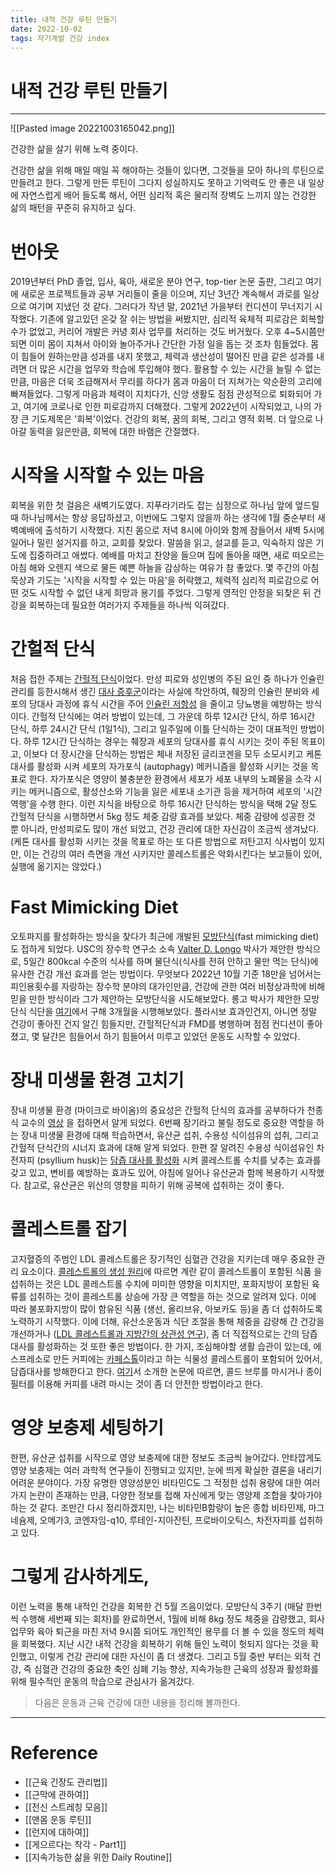 ```yaml
---
title: 내적 건강 루틴 만들기 
date: 2022-10-02
tags: 자기계발 건강 index
---
```


# 내적 건강 루틴 만들기

---

![[Pasted image 20221003165042.png]]

건강한 삶을 살기 위해 노력 중이다. 

건강한 삶을 위해 매일 매일 꼭 해야하는 것들이 있다면, 그것들을 모아 하나의 루틴으로 만들려고 한다. 그렇게 만든 루틴이 그다지 성실하지도 못하고 기억력도 안 좋은 내 일상에 자연스럽게 배어 들도록 해서, 어떤 심리적 혹은 물리적 장벽도 느끼지 않는 건강한 삶의 패턴을 꾸준히 유지하고 싶다.


# 번아웃

2019년부터 PhD 졸업, 입사, 육아, 새로운 분야 연구, top-tier 논문 출판, 그리고 여기에 새로운 프로젝트들과 공부 거리들이 줄을 이으며, 지난 3년간 계속해서 과로를 일상으로 여기며 지냈던 것 같다. 그러다가 작년 말, 2021년 가을부터 컨디션이 무너지기 시작했다. 기존에 알고있던 온갖 잘 쉬는 방법을 써봤지만, 심리적 육체적 피로감은 회복할 수가 없었고, 커리어 개발은 커녕 회사 업무를 처리하는 것도 버거웠다. 오후 4~5시쯤만 되면 이미 몸이 지쳐서 아이와 놀아주거나 간단한 가정 일을 돕는 것 조차 힘들었다. 몸이 힘들어 원하는만큼 성과를 내지 못했고, 체력과 생산성이 떨어진 만큼 같은 성과를 내려면 더 많은 시간을 업무와 학습에 투입해야 했다. 활용할 수 있는 시간을 늘릴 수 없는만큼, 마음은 더욱 조급해져서 무리를 하다가 몸과 마음이 더 지쳐가는 악순환의 고리에 빠져들었다. 그렇게 마음과 체력이 지치다가, 신앙 생활도 점점 관성적으로 퇴화되어 가고, 여기에 코로나로 인한 피로감까지 더해졌다. 그렇게 2022년이 시작되었고, 나의 가장 큰 기도제목은 '회복'이었다. 건강의 회복, 꿈의 회복, 그리고 영적 회복. 더 앞으로 나아갈 동력을 잃은만큼, 회복에 대한 바램은 간절했다. 

# 시작을 시작할 수 있는 마음

회복을 위한 첫 걸음은 새벽기도였다. 지푸라기라도 잡는 심정으로 하나님 앞에 엎드릴 때 하나님께서는 항상 응답하셨고, 이번에도 그렇지 않을까 하는 생각에 1월 중순부터 새벽예배에 출석하기 시작했다. 지친 몸으로 저녁 8시에 아이와 함께 잠들어서 새벽 5시에 일어나 밀린 설거지를 하고, 교회를 찾았다. 말씀을 읽고, 설교를 듣고, 익숙하지 않은 기도에 집중하려고 애썼다. 예배를 마치고 찬양을 들으며 집에 돌아올 때면, 새로 떠오르는 아침 해와 오렌지 색으로 물든 예쁜 하늘을 감상하는 여유가 참 좋았다. 몇 주간의 아침 묵상과 기도는 '시작을 시작할 수 있는 마음'을 허락했고, 체력적 심리적 피로감으로 어떤 것도 시작할 수 없던 내게 희망과 용기를 주었다. 그렇게 영적인 안정을 되찾은 뒤 건강을 회복하는데 필요한 여러가지 주제들을 하나씩 익혀갔다.

# 간헐적 단식

처음 접한 주제는 [간헐적 단식](https://www.hopkinsmedicine.org/health/wellness-and-prevention/intermittent-fasting-what-is-it-and-how-does-it-work)이었다. 만성 피로와 성인병의 주된 요인 중 하나가 인슐린 관리를 등한시해서 생긴 [대사 증후군](https://ko.wikipedia.org/wiki/%EB%8C%80%EC%82%AC_%EC%A6%9D%ED%9B%84%EA%B5%B0)이라는 사실에 착안하여, 췌장의 인슐린 분비와 세포의 당대사 과정에 휴식 시간을 주어 [인슐린 저항성](https://ko.wikipedia.org/wiki/%EC%9D%B8%EC%8A%90%EB%A6%B0_%EC%A0%80%ED%95%AD%EC%84%B1) 을 줄이고 당뇨병을 예방하는 방식이다. 간헐적 단식에는 여러 방법이 있는데, 그 가운데 하루 12시간 단식, 하루 16시간 단식, 하루 24시간 단식 (1일1식), 그리고 일주일에 이틀 단식하는 것이 대표적인 방법이다. 하루 12시간 단식하는 경우는 췌장과 세포의 당대사를 휴식 시키는 것이 주된 목표이고, 이보다 더 장시간을 단식하는 방법은 체내 저장된 글리코겐을 모두 소모시키고 케톤 대사를 활성화 시켜 세포의 자가포식 (autophagy) 메커니즘을 활성화 시키는 것을 목표로 한다. 자가포식은 영양이 불충분한 환경에서 세포가 세포 내부의 노폐물을 소각 시키는 메커니즘으로, 활성산소와 기능을 잃은 세포내 소기관 등을 제거하여 세포의 '시간역행'을 수행 한다. 이런 지식을 바탕으로 하루 16시간 단식하는 방식을 택해 2달 정도 간헐적 단식을 시행하면서 5kg 정도 체중 감량 효과를 보았다. 체중 감량에 성공한 것 뿐 아니라, 만성피로도 많이 개선 되었고, 건강 관리에 대한 자신감이 조금씩 생겨났다. (케톤 대사를 활성화 시키는 것을 목표로 하는 또 다른 방법으로 저탄고지 식사법이 있지만, 이는 건강의 여러 측면을 개선 시키지만 콜레스트롤은 악화시킨다는 보고들이 있어, 실행에 옮기지는 않았다.) 

# Fast Mimicking Diet

오토파지를 활성화하는 방식을 찾다가 최근에 개발된 [모방단식](https://youtu.be/EQolXMcEQzg)(fast mimicking diet)도 접하게 되었다. USC의 장수학 연구소 소속 [Valter D. Longo](https://scholar.google.com/citations?user=5qAeNNEAAAAJ&hl=en) 박사가 제안한 방식으로, 5일간 800kcal 수준의 식사를 하며 물단식(식사를 전혀 안하고 물만 먹는 단식)에 유사한 건강 개선 효과를 얻는 방법이다. 무엇보다 2022년 10월 기준 18만을 넘어서는 피인용횟수를 자랑하는 장수학 분야의 대가인만큼, 건강에 관한 여러 비정상과학에 비해 믿을 만한 방식이라 그가 제안하는 모방단식을 시도해보았다. 롱고 박사가 제안한 모방단식 식단을 [여기](https://prolonfmd.com/pages/fasting-mimicking-diet)에서 구해 3개월을 시행해보았다. 플라시보 효과인건지, 아니면 정말 건강이 좋아진 건지 알긴 힘들지만, 간헐적단식과  FMD를 병행하며 점점 컨디션이 좋아졌고, 몇 달간은 힘들어서 하기 힘들어서 미루고 있었던 운동도 시작할 수 있었다. 

# 장내 미생물 환경 고치기

장내 미생물 환경 (마이크로 바이옴)의 중요성은 간헐적 단식의 효과를 공부하다가 천종식 교수의 [영상](https://youtu.be/Bi67kDN9Jz0) 을 접하면서 알게 되었다. 6번째 장기라고 불릴 정도로 중요한 역할을 하는 장내 미생물 환경에 대해 학습하면서, 유산균 섭취, 수용성 식이섬유의 섭취, 그리고 간헐적 단식간의 시너지 효과에 대해 알게 되었다. 한편 잘 알려진 수용성 식이섬유인 차전자피 (psyllium husk)는 [담즙 대사를 활성화](https://youtu.be/EPAm-mzAOIA) 시켜 콜레스트롤 수치를 낮추는 효과를 갖고 있고, 변비를 예방하는 효과도 있어, 아침에 일어나 유산균과 함께 복용하기 시작했다. 참고로, 유산균은 위산의 영향을 피하기 위해 공복에 섭취하는 것이 좋다.

# 콜레스트롤 잡기

고지혈증의 주범인 LDL 콜레스트롤은 장기적인 심혈관 건강을 지키는데 매우 중요한 관리 요소이다. [콜레스트롤의 생성 원리](https://youtu.be/_9Jb-9LbSI8)에 따르면 계란 같이 콜레스트롤이 포함된 식품 을 섭취하는 것은 LDL 콜레스트롤 수치에 미미한 영향을 미치지만, 포화지방이 포함된 육류를 섭취하는 것이 콜레스트롤 상승에 가장 큰 역할을 하는 것으로 알려져 있다. 이에 따라 불포화지방이 많이 함유된 식품 (생선, 올리브유, 아보카도 등)을 좀 더 섭취하도록 노력하기 시작했다. 이에 더해, 유산소운동과 식단 조절을 통해 체중을 감량해 간 건강을 개선하거나 ([LDL 콜레스트롤과 지방간의 상관성 연구](https://www.mdpi.com/1660-4601/18/7/3442)), 좀 더 직접적으로는 간의 담즙 대사를 활성화하는 것 또한 좋은 방법이다. 한 가지, 조심해야할 생활 습관이 있는데, 에스프레소로 만든 커피에는 [카페스톨](https://en.wikipedia.org/wiki/Cafestol)이라고 하는 식물성 콜레스트롤이 포함되어 있어서, 담즙대사를 방해한다고 한다. [여기](https://youtu.be/olH4DEiRojA)서 소개한 논문에 따르면, 콜드 브루를 마시거나 종이필터를 이용해 커피를 내려 마시는 것이 좀 더 안전한 방법이라고 한다. 

# 영양 보충제 세팅하기

한편, 유산균 섭취를 시작으로 영양 보충제에 대한 정보도 조금씩 늘어갔다. 안타깝게도 영양 보충제는 여러 과학적 연구들이 진행되고 있지만, 눈에 띄게 확실한 결론을 내리기 어려운 분야이다. 가장 유명한 영양성분인 비타민C도 그 적정한 섭취 용량에 대한 여러가지 논란이 존재하는 만큼, 다양한 정보를 접해 자신에게 맞는 영양제 조합을 찾아가야 하는 것 같다. 조만간 다시 정리하겠지만, 나는 비타민B함량이 높은 종합 비타민제, 마그네슘제, 오메가3, 코엔자임-q10, 루테인-지아잔틴, 프로바이오틱스, 차전자피를 섭취하고 있다. 

# 그렇게 감사하게도, 

이런 노력을 통해 내적인 건강을 회복한 건 5월 즈음이었다. 모방단식 3주기 (매달 한번씩 수행해 세번째 되는 회차)를 완료하면서, 1월에 비해 8kg 정도 체중을 감량했고, 회사 업무와 육아 퇴근을 마친 저녁 9시쯤 되어도 개인적인 용무를 더 볼 수 있을 정도의 체력을 회복했다. 지난 시간 내적 건강을 회복하기 위해 들인 노력이 헛되지 않다는 것을 확인했고, 이렇게 건강 관리에 대한 자신이 좀 더 생겼다. 그리고 5월 중반 부터는 외적 건강, 즉 심혈관 건강의 중요한 축인 심폐 기능 향상, 지속가능한 근육의 성장과 활성화를 위해 필수적인 운동의 학습으로 관심사가 옮겨갔다.

> 다음은 운동과 근육 건강에 대한 내용을 정리해 볼까한다.

---

# Reference

- [[근육 긴장도 관리법]]
- [[근막에 관하여]]
- [[전신 스트레칭 모음]]
- [[맨몸 운동 루틴]]
- [[런지에 대하여]]
- [[게으르다는 착각 - Part1]]
- [[지속가능한 삶을 위한 Daily Routine]]
